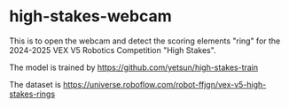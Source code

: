 ﻿# high-stakes-webcam

This is to open the webcam and detect the scoring elements "ring" for the 2024-2025 VEX V5 Robotics Competition "High Stakes".

The model is trained by https://github.com/yetsun/high-stakes-train

The dataset is https://universe.roboflow.com/robot-ffjgn/vex-v5-high-stakes-rings 
